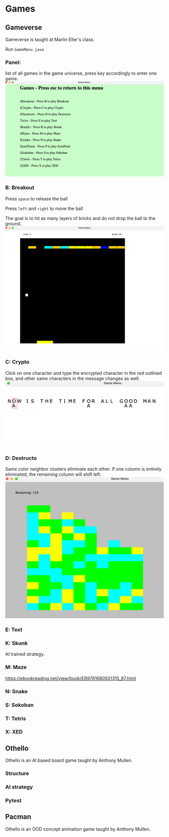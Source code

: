 # Games

## Gameverse

Gameverse is taught at Marlin Eller's class.

Run `GameMenu.java`

### Panel:

list of all games in the game universe, press key accordingly to enter one game.
![Game Panel](./imgs/gameverse_panel.png)

### B: Breakout

Press `space` to release the ball

Press `left` and `right` to move the ball

The goal is to hit as many layers of bricks and do not drop the ball to the ground.
![Breakout](./imgs/gameverse_breakout.png)

### C: Crypto

Click on one character and type the encrypted character in the red outlined box, and other same characters in the message changes as well.
![Crypto](./imgs/gameverse_crypto.png)

### D: Destructo

Same color neighbor clusters eliminate each other. If one column is entirely eliminated, the remaining column will shift left.
![Destructo](./imgs/gameverse_destructo.png)

### E: Text

### K: Skunk

AI trained strategy.

### M: Maze

https://ebookreading.net/view/book/EB9781680501315_87.html

### N: Snake



### S: Sokoban

### T: Tetris

### X: XED

## Othello

Othello is an AI based board game taught by Anthony Mullen.

### Structure

### AI strategy

### Pytest

## Pacman

Othello is an OOD concept animation game taught by Anthony Mullen.
